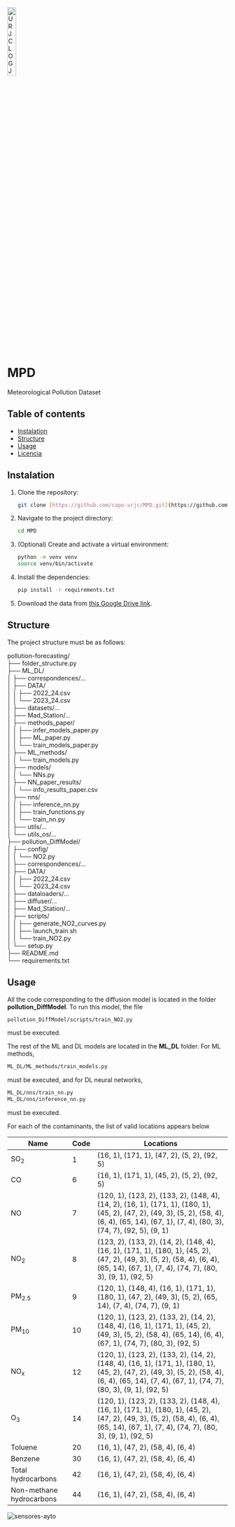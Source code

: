 <img src="https://github.com/user-attachments/assets/53b39e41-0230-4d47-a404-f2daa143b3cd" alt="URJCLOG JPG-removebg-preview" width="20%">

# MPD

Meteorological Pollution Dataset

## Table of contents

- [Instalation](#instalation)
- [Structure](#Structure)
- [Usage](#usage)
- [Licencia](#licencia)

## Instalation

1. Clone the repository:

   ```bash
   git clone [https://github.com/capo-urjc/MPD.git](https://github.com/capo-urjc/MPD.git)

2. Navigate to the project directory:

   ```bash
   cd MPD

3. (Optional) Create and activate a virtual environment:
   ```bash
   python -m venv venv
   source venv/bin/activate  
   
4. Install the dependencies:
   ```bash
   pip install -r requirements.txt

5. Download the data from [this Google Drive link](https://drive.google.com/drive/folders/18CrTp28JYs7zGxPOtbe0yMc6bzcMLqPX?usp=sharing).


## Structure
The project structure must be as follows:

pollution-forecasting/  
├── folder_structure.py  
├── ML_DL/  
│   ├── correspondences/...   
│   ├── DATA/  
│   │   ├── 2022_24.csv  
│   │   └── 2023_24.csv  
│   ├── datasets/...   
│   ├── Mad_Station/...   
│   ├── methods_paper/  
│   │   ├── infer_models_paper.py  
│   │   ├── ML_paper.py  
│   │   └── train_models_paper.py  
│   ├── ML_methods/  
│   │   └── train_models.py  
│   ├── models/  
│   │   └── NNs.py  
│   ├── NN_paper_results/  
│   │   └── info_results_paper.csv  
│   ├── nns/  
│   │   ├── inference_nn.py  
│   │   ├── train_functions.py  
│   │   └── train_nn.py  
│   ├── utils/...   
│   └── utils_os/...   
├── pollution_DiffModel/  
│   ├── config/  
│   │   └── NO2.py  
│   ├── correspondences/...   
│   ├── DATA/  
│   │   ├── 2022_24.csv  
│   │   └── 2023_24.csv  
│   ├── dataloaders/...   
│   ├── diffuser/...   
│   ├── Mad_Station/...  
│   ├── scripts/  
│   │   ├── generate_NO2_curves.py  
│   │   ├── launch_train.sh  
│   │   └── train_NO2.py  
│   └── setup.py  
├── README.md  
└── requirements.txt  


## Usage
All the code corresponding to the diffusion model is located in the folder **pollution_DiffModel**. To run this model, the file 
   ```bash
   pollution_DiffModel/scripts/train_NO2.py
   ```

must be executed.  

The rest of the ML and DL models are located in the **ML_DL** folder. For ML methods, 
   ```bash
   ML_DL/ML_methods/train_models.py
   ```

must be executed, and for DL neural networks, 
   ```bash
   ML_DL/nns/train_nn.py
   ML_DL/nns/inference_nn.py
   ```

must be executed.

For each of the contaminants, the list of valid locations appears below

| Name                     | Code | Locations                                   |
|--------------------------|------|---------------------------------------------|
| SO<sub>2</sub>           | 1    | (16, 1), (171, 1), (47, 2), (5, 2), (92, 5) |
| CO                       | 6    | (16, 1), (171, 1), (45, 2), (5, 2), (92, 5) |
| NO                       | 7    | (120, 1), (123, 2), (133, 2), (148, 4), (14, 2), (16, 1), (171, 1), (180, 1), (45, 2), (47, 2), (49, 3), (5, 2), (58, 4), (6, 4), (65, 14), (67, 1), (7, 4), (80, 3), (74, 7), (92, 5), (9, 1) |
| NO<sub>2</sub>           | 8    | (123, 2), (133, 2), (14, 2), (148, 4), (16, 1), (171, 1), (180, 1), (45, 2), (47, 2), (49, 3), (5, 2), (58, 4), (6, 4), (65, 14), (67, 1), (7, 4), (74, 7), (80, 3), (9, 1), (92, 5) |
| PM<sub>2.5</sub>         | 9    | (120, 1), (148, 4), (16, 1), (171, 1), (180, 1), (47, 2), (49, 3), (5, 2), (65, 14), (7, 4), (74, 7), (9, 1) |
| PM<sub>10</sub>          | 10   |(120, 1), (123, 2), (133, 2), (14, 2), (148, 4), (16, 1), (171, 1), (45, 2), (49, 3), (5, 2), (58, 4), (65, 14), (6, 4), (67, 1), (74, 7), (80, 3), (92, 5)|
| NO<sub>x</sub>           | 12   |(120, 1), (123, 2), (133, 2), (14, 2), (148, 4), (16, 1), (171, 1), (180, 1), (45, 2), (47, 2), (49, 3), (5, 2), (58, 4), (6, 4), (65, 14), (7, 4), (67, 1), (74, 7), (80, 3), (9, 1), (92, 5)|
| O<sub>3</sub>            | 14   |(120, 1), (123, 2), (133, 2), (148, 4), (16, 1), (171, 1), (180, 1), (45, 2), (47, 2), (49, 3), (5, 2), (58, 4), (6, 4), (65, 14), (67, 1), (7, 4), (74, 7), (80, 3), (9, 1), (92, 5)
| Toluene                  | 20   |(16, 1), (47, 2), (58, 4), (6, 4)|
| Benzene                  | 30   |(16, 1), (47, 2), (58, 4), (6, 4)|
| Total hydrocarbons       | 42   |(16, 1), (47, 2), (58, 4), (6, 4)|
| Non-methane hydrocarbons | 44   |(16, 1), (47, 2), (58, 4), (6, 4)|

![sensores-ayto](https://github.com/user-attachments/assets/3e6e485a-2b17-459f-a1a0-bf1bb1140363)

